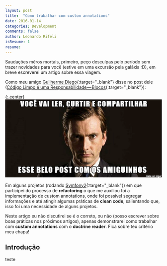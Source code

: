 ```yaml
---
layout: post
title:  "Como trabalhar com custom annotations"
date: 2016-01-14
categories: Development
comments: false
author: Leonardo Rifeli
isResume: 1
resume:
---
```


Saudações méros mortais, primeiro, peço desculpas pelo período sem trazer novidades para você (estive em uma excursão pela galáxia :D), em breve escreverei um artigo sobre essa viagem.

Como meu amigo [Guilherme Diego](https://medium.com/@guidiego){:target="_blank"} disse no post dele ([Código Limpo é uma Responsabilidade — Blocos](https://medium.com/@guidiego/c%C3%B3digo-limpo-%C3%A9-uma-responsabilidade-blocos-5be1fdd8d341#.gbx5keq0s){:target="_blank"}):

{:.center}
![alt text](/img/posts/2016-01-custom-annotations/ler-curtir-compartilhar.png "Server MySQL Replication")

Em alguns projetos (rodando [Symfony2](https://symfony.com/){:target="_blank"}) em que participei do processo de **refactoring** o que me auxiliou foi a implementação de custom annotations, onde foi possível segregar informações e até atingir algumas práticas de **clean code**, salientando que, isso foi uma necessidade de alguns projetos.

Neste artigo eu não discutirei se é o correto, ou não (posso escrever sobre boas práticas nos próximos artigos), apenas demonstrarei como trabalhar com **custom annotations** com o **doctrine reader**. Fica sobre teu critério meu chapa!

## Introdução

teste
